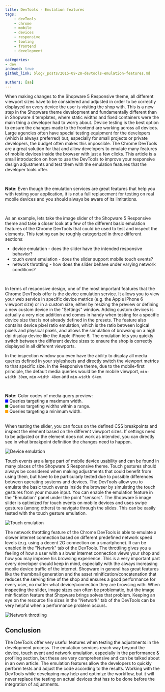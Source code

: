 ```yaml
---
title: DevTools - Emulation features
tags:
    - devTools
    - chrome
    - mobile
    - devices
    - responsive
    - tooling
    - frontend
    - development

categories:
- dev
indexed: true
github_link: blog/_posts/2015-09-28-devtools-emulation-features.md

authors: [aa]
---
```


When making changes to the Shopware 5 Responsive theme, all different viewport sizes have to be considered and adjusted in order to be correctly displayed on every device the user is visiting the shop with. This is a new step in the Shopware theme development and fundamentally different than in Shopware 4 templates, where static widths and fixed containers were the main thing a developer had to worry about. Device testing is the best option to ensure the changes made to the frontend are working across all devices. Large agencies often have special testing equipment for the developers (which is always preferred) but, especially for small projects or private developers, the budget often makes this impossible. The Chrome DevTools are a great solution for that and allow developers to emulate many features of mobile devices inside the browser with just a few clicks. This article is a small introduction on how to use the DevTools to improve your responsive design adjustments and test them with the emulation features that the developer tools offer.

<br>

**Note:** Even though the emulation services are great features that help you with testing your application, it is not a full replacement for testing on real mobile devices and you should always be aware of its limitations.

<br>

As an example, lets take the image slider of the Shopware 5 Responsive theme and take a closer look at a few of the different basic emulation features of the Chrome DevTools that could be used to test and inspect the elements. This testing can be roughly categorized in three different sections:

+   device emulation - does the slider have the intended responsive behavior?
+   touch event emulation - does the slider support mobile touch events?
+   network throttling - how does the slider behave under varying network conditions?

<br>

In terms of responsive design, one of the most important features that the Chrome DevTools offer is the device emulation service. It allows you to view your web service in specific device metrics (e.g. the Apple iPhone 6 viewport size) or in a custom size, either by resizing the preview or defining a new custom device in the "Settings" window. Adding custom devices is actually a very nice addition and comes in handy when testing for a specific device size that is not already defined in the presets. The feature also contains device pixel ratio emulation, which is the ratio between logical pixels and physical pixels, and allows the simulation of browsing on a high dpi display device like the Apple iPhone 6. The emulation lets you quickly switch between the different device sizes to ensure the shop is correctly displayed in all different viewports.

In the inspection window you even have the ability to display all media queries defined in your stylesheets and directly switch the viewport metrics to that specific size. In the Responsive theme, due to the mobile-first principle, the default media queries would be the mobile viewport, `min-width 30em`, `min-width 48em` and `min-width 64em`.

<br>

**Note:** Color codes of media query preview:
<br><span style="display:inline-block;height:10px;width:10px;background:blue;"></span> Queries targeting a maximum width.
<br><span style="display:inline-block;height:10px;width:10px;background:green;"></span> Queries targeting widths within a range.
<br><span style="display:inline-block;height:10px;width:10px;background:orange;"></span> Queries targeting a minimum width.
<br>
<br>

When testing the slider, you can focus on the defined CSS breakpoints and inspect the element based on the different viewport sizes. If settings need to be adjusted or the element does not work as intended, you can directly see in what breakpoint definition the changes need to happen.

![Device emulation](/blog/img/devtools_breakpoints.png)

Touch events are a large part of mobile device usability and can be found in many places of the Shopware 5 Responsive theme. Touch gestures should always be considered when making adjustments that could benefit from using them, but have to be particularly tested due to possible differences between operating systems and devices. The DevTools allow you to emulate the basic touch events inside the browser by simulating the touch gestures from your mouse input. You can enable the emulation feature in the "Emulation" panel under the point "sensors". The Shopware 5 image slider is optimized for touch events on mobile devices and uses swipe gestures (among others) to navigate through the slides. This can be easily tested with the touch gesture emulation.

![Touch emulation](/blog/img/devtools_touch.png)

The network throttling feature of the Chrome DevTools is able to emulate a slower internet connection based on different predefined network speed levels (e.g. using a decent 2G connection on a smartphone). It can be enabled in the "Network" tab of the DevTools. The throttling gives you a feeling of how a user with a slower internet connection views your shop and how you may improve his browsing experience. This is a very important part every developer should keep in mind, especially with the always increasing mobile device traffic of the internet. Shopware in general has great features like the thumbnail generation and the asset minification/concatenation that reduces the serving time of the shop and ensures a good performance for every user, no matter what device/connection they are browsing with. When inspecting the slider, image sizes can often be problematic, but the image minification feature that Shopware brings solves that problem. Keeping an eye on the resource file sizes in the "Network" tab of the DevTools can be very helpful when a performance problem occurs.

![Network throttling](/blog/img/devtools_throttling.png)

## Conclusion

The DevTools offer very useful features when testing the adjustments in the development process. The emulation services reach way beyond the device, touch event and network emulation, especially in the performance & profiling section, but these are very comprehensive and can be talked about in an own article. The emulation features allow the developers to quickly perform tests and adjust the code according to the results. Working with the DevTools while developing may help and optimize the workflow, but it will never replace the testing on actual devices that has to be done before the integration of adjustments.